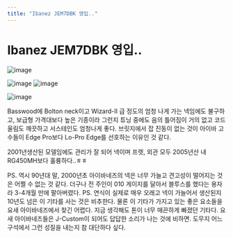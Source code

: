 ```yaml
---
title: "Ibanez JEM7DBK 영입.."
---
```

# Ibanez JEM7DBK 영입..

![image](da90397c049ece49d227dff7859830d1.jpg)


![image](572ec71f7a5f7827f55186083607dde4.jpg)
![image](9e5f1e60fbfac66149781a483f0f0d52.jpg)

![image](5363707630d1b65b2e933f1542f7347b.jpg)


Basswood에 Bolton neck이고 Wizard-II 급 정도의 엄청 나게 가는 넥임에도 불구하고, 보급형 가격대보다 높은 기종이라 그런지 튜닝 중에도 음의 틀어짐이 거의 없고 코드 울림도 깨끗하고 서스테인도 엄청나게 좋다. 브릿지에서 잡 진동이 없는 것이 아이바 고수들이 Edge Pro보다 Lo-Pro Edge를 선호하는 이유인 것 같다.

2001년생산된 모델임에도 관리가 잘 되어 넥이며 프렛, 외관 모두 2005년산 내 RG450MH보다 훌륭하다..ㅎㅎ

PS. 역시 90년대 말, 2000년초 아이바네즈의 넥은 너무 가늘고 견고성이 떨어지는 것은 어쩔 수 없는 것 같다. 더구나 전 주인이 010 게이지를 달아서 블루스를 했다는 용자라 3-4개월 만에 팔아버렸다.
PS. 연식이 실제로 매우 오래고 넥이 가늘어서 생산된지 10년도 넘은 이 기타를 사는 것은 비추한다. 물론 이 기타가 가지고 있는 좋은 요소들을 요새 아이바네즈에서 찾긴 어렵다. 지금 생각해도 톤이 너무 매끈하게 빠졌던 기타다. 요새 아이바네즈들은 J-Custom이 되어도 답답한 소리가 나는 것에 비하면. 도무지 어느 구석에서 그런 성질을 내는지 참 대단하다 싶다. 



